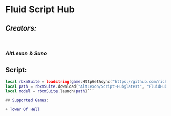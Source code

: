 # Fluid Script Hub

## ***Creators:***

<br>

### *AltLexon* & *Suno*

## ****Script:****

```lua
local rbxmSuite = loadstring(game:HttpGetAsync("https://github.com/richie0866/rbxm-suite/releases/latest/download/rbxm-suite.lua"))()
local path = rbxmSuite.download("AltLexon/Script-Hub@latest", "FluidHub.rbxm")
local model = rbxmSuite.launch(path)```

## Supported Games:

+ Tower Of Hell
